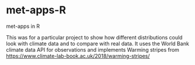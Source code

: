 # met-apps-R
met-apps in R

This was for a particular project to show how different distributions could look with climate data and to compare with real data. It uses the World Bank climate data API for observations and implements Warming stripes from  https://www.climate-lab-book.ac.uk/2018/warming-stripes/


